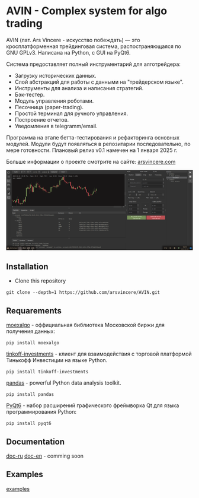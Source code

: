 # AVIN - Complex system for algo trading

AVIN (лат. Ars Vincere  -  искусство побеждать)  —  это кросплатформенная
трейдинговая система, распостраняющаяся по GNU GPLv3. Написана на Python,
с GUI на PyQt6.

Система предоставляет полный инструментарий для алготрейдера:
- Загрузку исторических данных.
- Слой абстракций для работы с данными на "трейдерском языке".
- Инструменты для анализа и написания стратегий.
- Бэк-тестер.
- Модуль управления роботами.
- Песочница (paper-trading).
- Простой терминал для ручного управления.
- Построение отчетов.
- Уведомления в telegramm/email.

Программа на этапе бетта-тестирования и рефакторинга основных модулей. Модули
будут появляться в репозитарии последовательно, по мере готовности. Плановый
релиз v0.1 намечен на 1 января 2025 г.

Больше информации о проекте смотрите на сайте:
[arsvincere.com](http://arsvincere.com)

![image](https://github.com/arsvincere/AVIN/blob/master/res/screenshot/Screenshot_2024-02-28_13-11-10.png)


## Installation

- Clone this repository

```
git clone --depth=1 https://github.com/arsvincere/AVIN.git
```

## Requarements

[moexalgo](https://github.com/moexalgo/moexalgo) - оффициальная библиотека Московской биржи для получения данных:

    pip install moexalgo

[tinkoff-investments](https://github.com/Tinkoff/invest-python) - клиент для взаимодействия с торговой платформой Тинькофф Инвестиции на языке Python.

    pip install tinkoff-investments

[pandas](https://github.com/pandas-dev/pandas) - powerful Python data analysis toolkit.

    pip install pandas

[PyQt6](https://pypi.org/project/PyQt6/) - набор расширений графического фреймворка Qt для языка программирования Python:

    pip install pyqt6
	

## Documentation

[doc-ru](https://github.com/arsvincere/AVIN/tree/master/doc/ru)
[doc-en](...) - comming soon


## Examples

[examples](https://github.com/arsvincere/AVIN/tree/master/doc/examples/data)


